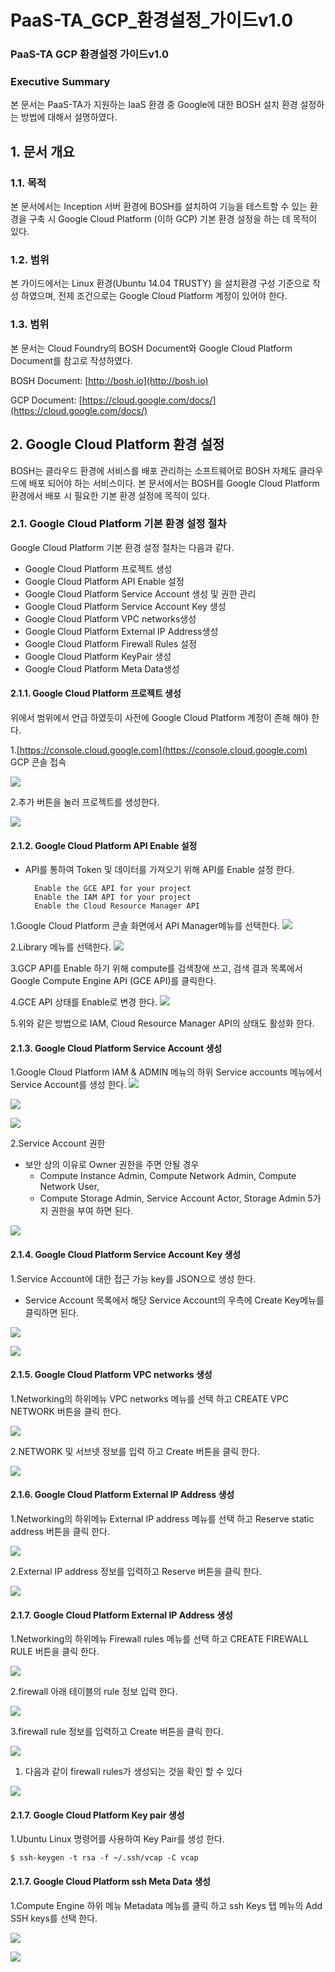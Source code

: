 # PaaS-TA\_GCP\_환경설정\_가이드v1.0

### PaaS-TA GCP 환경설정 가이드v1.0

### Executive Summary

본 문서는 PaaS-TA가 지원하는 IaaS 환경 중 Google에 대한 BOSH 설치 환경 설정하는 방법에 대해서 설명하였다.

## 1.  문서 개요

### 1.1.  목적

본 문서에서는 Inception 서버 환경에 BOSH를 설치하여 기능을 테스트할 수 있는 환경을 구축 시 Google Cloud Platform \(이하 GCP\) 기본 환경 설정을 하는 데 목적이 있다.

### 1.2.  범위

본 가이드에서는 Linux 환경\(Ubuntu 14.04 TRUSTY\) 을 설치환경 구성 기준으로 작성 하였으며, 전제 조건으로는 Google Cloud Platform 계정이 있어야 한다.

### 1.3.  범위

본 문서는 Cloud Foundry의 BOSH Document와 Google Cloud Platform Document를 참고로 작성하였다.

BOSH Document: [http://bosh.io](http://bosh.io)

GCP Document: [https://cloud.google.com/docs/](https://cloud.google.com/docs/)

## 2.  Google Cloud Platform 환경 설정

BOSH는 클라우드 환경에 서비스를 배포 관리하는 소프트웨어로 BOSH 자체도 클라우드에 배포 되어야 하는 서비스이다. 본 문서에서는 BOSH를 Google Cloud Platform 환경에서 배포 시 필요한 기본 환경 설정에 목적이 있다.

### 2.1. Google Cloud Platform 기본 환경 설정 절차

Google Cloud Platform 기본 환경 설정 절차는 다음과 같다.

* Google Cloud Platform 프로젝트 생성 
* Google Cloud Platform API Enable 설정 
* Google Cloud Platform Service Account 생성 및 권한 관리
* Google Cloud Platform Service Account Key 생성
* Google Cloud Platform VPC networks생성
* Google Cloud Platform External IP Address생성
* Google Cloud Platform Firewall Rules 설정 
* Google Cloud Platform KeyPair 생성
* Google Cloud Platform Meta Data생성

#### 2.1.1. Google Cloud Platform 프로젝트 생성

위에서 범위에서 언급 하였듯이 사전에 Google Cloud Platform 계정이 존해 해야 한다.

1.[https://console.cloud.google.com](https://console.cloud.google.com) GCP 콘솔 접속

![](../../../.gitbook/assets/1%20%281%29.png)

2.추가 버튼을 눌러 프로젝트를 생성한다.

![](../../../.gitbook/assets/2%20%281%29.png)

#### 2.1.2. Google Cloud Platform API Enable 설정

* API를 통하여 Token 및 데이터를 가져오기 위해 API를 Enable 설정 한다.

  ```text
    Enable the GCE API for your project
    Enable the IAM API for your project
    Enable the Cloud Resource Manager API
  ```

1.Google Cloud Platform 콘솔 화면에서 API Manager메뉴를 선택한다. ![](../../../.gitbook/assets/3%20%281%29.png)

2.Library 메뉴를 선택한다. ![](../../../.gitbook/assets/4%20%281%29.png)

3.GCP API를 Enable 하기 위해 compute를 검색창에 쓰고, 검색 결과 목록에서 Google Compute Engine API \(GCE API\)를 클릭한다.

4.GCE API 상태를 Enable로 변경 한다. ![](../../../.gitbook/assets/5.png)

5.위와 같은 방법으로 IAM, Cloud Resource Manager API의 상태도 활성화 한다.

#### 2.1.3. Google Cloud Platform Service Account 생성

1.Google Cloud Platform IAM & ADMIN 메뉴의 하위 Service accounts 메뉴에서 Service Account를 생성 한다. ![](../../../.gitbook/assets/6%20%281%29.png)

![](../../../.gitbook/assets/7%20%281%29.png)

![](../../../.gitbook/assets/8%20%281%29.png)

2.Service Account 권한

* 보안 상의 이유로 Owner 권한을 주면 안될 경우 
  * Compute Instance Admin, Compute Network Admin, Compute Network User, 
  * Compute Storage Admin, Service Account Actor, Storage Admin 5가지 권한을 부여 하면 된다.

![](../../../.gitbook/assets/9%20%281%29.png)

#### 2.1.4. Google Cloud Platform Service Account Key 생성

1.Service Account에 대한 접근 가능 key를 JSON으로 생성 한다.

* Service Account 목록에서 해당 Service Account의 우측에 Create Key메뉴를 클릭하면 된다.

![](../../../.gitbook/assets/10%20%281%29.png)

![](../../../.gitbook/assets/11%20%281%29.png)

#### 2.1.5. Google Cloud Platform VPC networks 생성

1.Networking의 하위메뉴 VPC networks 메뉴를 선택 하고 CREATE VPC NETWORK 버튼을 클릭 한다.

![](../../../.gitbook/assets/12.png)

2.NETWORK 및 서브넷 정보를 입력 하고 Create 버튼을 클릭 한다.

![](../../../.gitbook/assets/13.png)

#### 2.1.6. Google Cloud Platform External IP Address 생성

1.Networking의 하위메뉴 External IP address 메뉴를 선택 하고 Reserve static address 버튼을 클릭 한다.

![](../../../.gitbook/assets/14.png)

2.External IP address 정보를 입력하고 Reserve 버튼을 클릭 한다.

![](../../../.gitbook/assets/15.png)

#### 2.1.7. Google Cloud Platform External IP Address 생성

1.Networking의 하위메뉴 Firewall rules 메뉴를 선택 하고 CREATE FIREWALL RULE 버튼을 클릭 한다.

![](../../../.gitbook/assets/16.png)

2.firewall 아래 테이블의 rule 정보 입력 한다.

![](../../../.gitbook/assets/17.png)

3.firewall rule 정보를 입력하고 Create 버튼을 클릭 한다.

![](../../../.gitbook/assets/18.png)

1. 다음과 같이 firewall rules가 생성되는 것을 확인 할 수 있다

![](../../../.gitbook/assets/19%20%281%29.png)

#### 2.1.7. Google Cloud Platform Key pair 생성

1.Ubuntu Linux 명령어를 사용하여 Key Pair를 생성 한다.

```text
$ ssh-keygen -t rsa -f ~/.ssh/vcap -C vcap
```

#### 2.1.7. Google Cloud Platform ssh Meta Data 생성

1.Compute Engine 하위 메뉴 Metadata 메뉴를 클릭 하고 ssh Keys 탭 메뉴의 Add SSH keys를 선택 한다.

![](../../../.gitbook/assets/20.png)

![](../../../.gitbook/assets/21%20%281%29.png)

